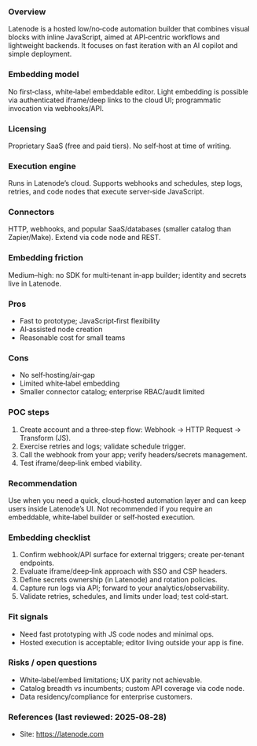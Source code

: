 ### Overview
Latenode is a hosted low/no‑code automation builder that combines visual blocks with inline JavaScript, aimed at API‑centric workflows and lightweight backends. It focuses on fast iteration with an AI copilot and simple deployment.

### Embedding model
No first‑class, white‑label embeddable editor. Light embedding is possible via authenticated iframe/deep links to the cloud UI; programmatic invocation via webhooks/API.

### Licensing
Proprietary SaaS (free and paid tiers). No self‑host at time of writing.

### Execution engine
Runs in Latenode’s cloud. Supports webhooks and schedules, step logs, retries, and code nodes that execute server‑side JavaScript.

### Connectors
HTTP, webhooks, and popular SaaS/databases (smaller catalog than Zapier/Make). Extend via code node and REST.

### Embedding friction
Medium–high: no SDK for multi‑tenant in‑app builder; identity and secrets live in Latenode.

### Pros
- Fast to prototype; JavaScript‑first flexibility
- AI‑assisted node creation
- Reasonable cost for small teams

### Cons
- No self‑hosting/air‑gap
- Limited white‑label embedding
- Smaller connector catalog; enterprise RBAC/audit limited

### POC steps
1) Create account and a three‑step flow: Webhook → HTTP Request → Transform (JS).
2) Exercise retries and logs; validate schedule trigger.
3) Call the webhook from your app; verify headers/secrets management.
4) Test iframe/deep‑link embed viability.

### Recommendation
Use when you need a quick, cloud‑hosted automation layer and can keep users inside Latenode’s UI. Not recommended if you require an embeddable, white‑label builder or self‑hosted execution.

### Embedding checklist
1) Confirm webhook/API surface for external triggers; create per‑tenant endpoints.
2) Evaluate iframe/deep‑link approach with SSO and CSP headers.
3) Define secrets ownership (in Latenode) and rotation policies.
4) Capture run logs via API; forward to your analytics/observability.
5) Validate retries, schedules, and limits under load; test cold‑start.

### Fit signals
- Need fast prototyping with JS code nodes and minimal ops.
- Hosted execution is acceptable; editor living outside your app is fine.

### Risks / open questions
- White‑label/embed limitations; UX parity not achievable.
- Catalog breadth vs incumbents; custom API coverage via code node.
- Data residency/compliance for enterprise customers.

### References (last reviewed: 2025‑08‑28)
- Site: https://latenode.com
